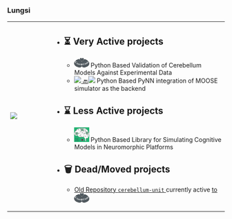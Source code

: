 ### Lungsi

<!--
**lungsi/lungsi** is a ✨ _special_ ✨ repository because its `README.md` (this file) appears on your GitHub profile.

Here are some ideas to get you started:

- Hi there 👋
- 🔭 I’m currently working on ...
- 🌱 I’m currently learning ...
- 👯 I’m looking to collaborate on ...
- 🤔 I’m looking for help with ...
- 💬 Ask me about ...
- 📫 How to reach me: ...
- 😄 Pronouns: ...
- ⚡ Fun fact: ...
- 💻	&#128187;
- 💽	&#128189;
- 💾	&#128190;
- 🗑	&#128465;
- 📧	&#128231;
- 📦	&#128230;
- 📬	&#128236;
- 📱	&#128241;
- 🕵	&#128373;
- ⏳	&#9203;
- ⌛	&#8987;
-->

<!-- ![](http://ronininstitute.org/wp-content/uploads/2017/07/Lungsi_Sharma.png) -->

<table style="border: none;">
  <tr>
    <td width=20%><img src="http://ronininstitute.org/wp-content/uploads/2017/07/Lungsi_Sharma.png" /></td>
    <td>
      <ul>
        <li><h2>&#9203; Very Active projects</h2></li>
        <ul>
        <li>
          <a href="https://github.com/cerebunit"><img src="https://github.com/cerebunit/cerebunit/blob/master/resources/images/cerebunit.png" width="10%"></a>
          Python Based Validation of Cerebellum Models Against Experimental Data
        </li>
        <li>
          <a href="https://github.com/myHBPwork/PyNN"><img src="http://neuralensemble.org/static/photos/pynn_logo.png" width="5%"> &#128281;<img src="https://moose.ncbs.res.in/readthedocs/_static/moose_logo.png" width="10%"></a>
          Python Based PyNN integration of MOOSE simulator as the backend
        </li>
        <!--<li>
          <a href="https://github.com/lungsi/diman"><img src="https://github.com/lungsi/diman/raw/master/resources/images/logo/diman.png" width="10%"></a>
          Clojure Based Dimensional Analysis Tool
        </li> -->
        </ul>
        <li><h2>&#8987; Less Active projects</h2></li>
        <ul>
        <li>
          <a href="https://github.com/myHBPwork/NMCog"><img src="https://github.com/myHBPwork/NMCog/blob/master/resources/images/nmcogLogo4.png" width="10%"></a>
          Python Based Library for Simulating Cognitive Models in Neuromorphic Platforms
        </li>
        </ul>
        <li><h2>&#128465; Dead/Moved projects</h2></li>
        <ul>
        <li>
          <a href="https://github.com/lungsi/cerebellum-unit">Old Repository <code>cerebellum-unit</code> </a>currently active
          <a href="https://github.com/cerebunit">to <img src="https://github.com/cerebunit/cerebunit/blob/master/resources/images/cerebunit.png" width="10%"></a>
        </li>
        </ul>
      </ul>
    </td>
  </tr>
</table>
